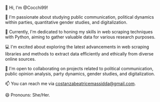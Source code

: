 👋 Hi, I'm @Cocchi99!

👀 I'm passionate about studying public communication, political dynamics within parties, quantitative gender studies, and digitalization.

🌱 Currently, I'm dedicated to honing my skills in web scraping techniques with Python, aiming to gather valuable data for various research purposes.

💻 I'm excited about exploring the latest advancements in web scraping libraries and methods to extract data efficiently and ethically from diverse online sources.

💞 I'm open to collaborating on projects related to political communication, public opinion analysis, party dynamics, gender studies, and digitalization.

📫 You can reach me via [costanzabeatricemassidda@gmail.com](mailto:costanzabeatricemassidda@gmail.com).

😄 Pronouns: She/Her.

<!---
Cocchi99/Cocchi99 is a ✨ special ✨ repository because its `README.md` (this file) appears on your GitHub profile.
You can click the Preview link to take a look at your changes.
--->

